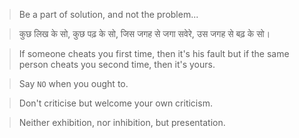  








> Be a part of solution, and not the problem...

> कुछ लिख के सो, कुछ पढ़ के सो,
  जिस जगह से जगा सवेरे,
  उस जगह से बढ़ के सो।

> If someone cheats you first time, then it's his fault but if the same person cheats you second time, then it's yours.

> Say `NO` when you ought to.

> Don't criticise but welcome your own criticism.

> Neither exhibition, nor inhibition, but presentation.
